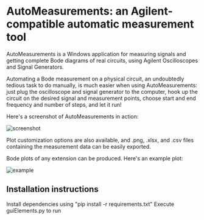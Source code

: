 # AutoMeasurements: an Agilent-compatible automatic measurement tool

AutoMeasurements is a Windows application for measuring signals and getting complete Bode diagrams of real circuits, using Agilent Oscilloscopes and Signal Generators.

Automating a Bode measurement on a physical circuit, an undoubtedly tedious task to do manually, is much easier when using AutoMeasurements: just plug the oscilloscope and signal generator to the computer, hook up the circuit on the desired signal and measurement points, choose start and end frequency and number of steps, and let it run!

Here's a screenshot of AutoMeasurements in action:

![screenshot](https://github.com/foggmatias/auto-measurements/blob/master/mainwindow.png "Screenshot")

Plot customization options are also available, and .png, .xlsx, and .csv files containing the measurement data can be easily exported. 

Bode plots of any extension can be produced. Here's an example plot:

![example](https://github.com/foggmatias/auto-measurements/blob/master/bode_example.png "Example")

## Installation instructions
Install dependencies using "pip install -r requirements.txt"
Execute guiElements.py to run
